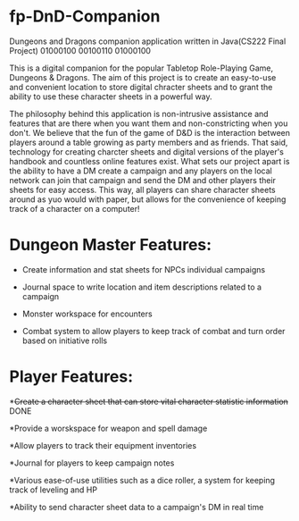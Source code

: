 # fp-DnD-Companion
Dungeons and Dragons companion application written in Java(CS222 Final Project) 01000100 00100110 01000100

This is a digital companion for the popular Tabletop Role-Playing Game, Dungeons & Dragons. The aim of this project is to create an easy-to-use and convenient location to store digital chracter sheets and to grant the ability to use these character sheets in a powerful way.

The philosophy behind this application is non-intrusive assistance and features that are there when you want them and non-constricting when you don't. We believe that the fun of the game of D&D is the interaction between players around a table growing as party members and as friends. That said, technology for creating charcter sheets and digital versions of the player's handbook and countless online features exist. What sets our project apart is the ability to have a DM create a campaign and any players on the local network can join that campaign and send the DM and other players their sheets for easy access. This way, all players can share character sheets around as yuo would with paper, but allows for the convenience of keeping track of a character on a computer!

# Dungeon Master Features:
  * Create information and stat sheets for NPCs individual campaigns
  
  * Journal space to write location and item descriptions related to a campaign
  
  * Monster workspace for encounters
  
  * Combat system to allow players to keep track of combat and turn order based on initiative rolls

# Player  Features:
  *~~Create a character sheet that can store vital character statistic information~~ DONE
  
  *Provide a worskspace for weapon and spell damage
  
  *Allow players to track their equipment inventories
  
  *Journal for players to keep campaign notes
  
  *Various ease-of-use utilities such as a dice roller, a system for keeping track of leveling and HP
  
  *Ability to send character sheet data to a campaign's DM in real time 
